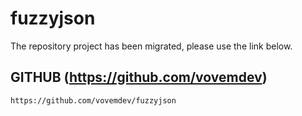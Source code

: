 # fuzzyjson

The repository project has been migrated, please use the link below.

## GITHUB (https://github.com/vovemdev)

```
https://github.com/vovemdev/fuzzyjson
```
